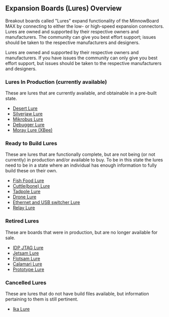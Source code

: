 ## Expansion Boards (Lures) Overview

Breakout boards called "Lures" expand functionality of the MinnowBoard MAX 
by connecting to either the low- or high-speed expansion connectors. Lures 
are owned and supported by their respective owners and manufacturers. The 
community can give you best effort support; issues should be taken to the 
respective manufacturers and designers.

Lures are owned and supported by their respective owners and manufacturers. 
If you have issues the community can only give you best effort support, but 
issues should be taken to the respective manufacturers and designers.

### Lures In Production (currently available)

These are lures that are currently available, and obtainable in a pre-built state.

- [Desert Lure](desert-lure)
- [Silverjaw Lure](silverjaw-lure)
- [Mikrobus Lure](mikrobus-lure)
- [Debugger Lure](debugger-lure)
- [Moray Lure (XBee)](moray-lure)

### Ready to Build Lures

These are lures that are functionally complete, but are not being (or not 
currently) in production and/or available to buy. To be in this state the 
lures need to be in a state where an individual has enough information to 
fully build these on their own.

- [Fish Food Lure](fish-food-lure)
- [Cuttle(bone) Lure](cuttlebone-lure)
- [Tadpole Lure](tadpole-lure)
- [Drone Lure](drone-lure)
- [Ethernet and USB switcher Lure](ethernet-usb-switcher-lure)
- [Relay Lure](relay-lure)

### Retired Lures

These are boards that were in production, but are no longer available 
for sale.

- [IDP JTAG Lure](idp-jtag-lure)
- [Jetsam Lure](jetsam-lure)
- [Flotsam Lure](flotsam-lure)
- [Calamari Lure](calamari-lure)
- [Prototype Lure](prototype-lure)

### Cancelled Lures

These are lures that do not have build files available, but information 
pertaining to them is still pertinent.

- [Ika Lure](ika-lure)
